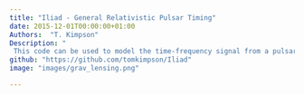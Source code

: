 ```yaml
---
title: "Iliad - General Relativistic Pulsar Timing"
date: 2015-12-01T00:00:00+01:00
Authors:  "T. Kimpson"
Description: "
 This code can be used to model the time-frequency signal from a pulsar orbiting a massive black hole (BH), accounting for all relativistic and astrophysical effects. It combines some of the methods used in the Ray Tracing and Orbital Dynamics repos."
github: "https://github.com/tomkimpson/Iliad"
image: "images/grav_lensing.png"

---
```

